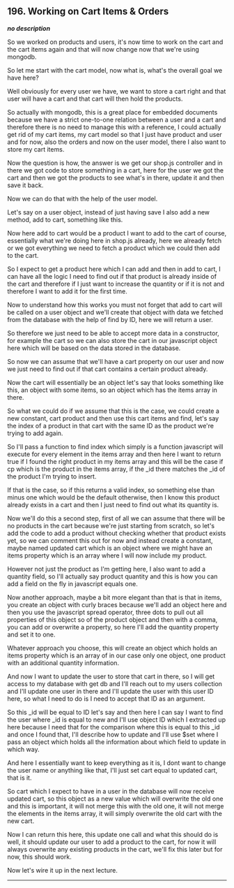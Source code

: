 ## 196. Working on Cart Items & Orders

<strong><em>no description</em></strong>

So we worked on products and users, it's now time to work on the cart and the
cart items again and that will now change now that we're using mongodb. 

So let me start with the cart model, now what is, what's the overall goal we
have here? 

Well obviously for every user we have, we want to store a cart right and that
user will have a cart and that cart will then hold the products. 

So actually with mongodb, this is a great place for embedded documents because
we have a strict one-to-one relation between a user and a cart and therefore
there is no need to manage this with a reference, I could actually get rid of my
cart items, my cart model so that I just have product and user and for now, also
the orders and now on the user model, there I also want to store my cart items. 

Now the question is how, the answer is we get our shop.js controller and in
there we got code to store something in a cart,  here for the user we got the
cart and then we got the products to see what's in there, update it and then
save it back. 

Now we can do that with the help of the user model. 

Let's say on a user object, instead of just having save I also add a new method,
add to cart, something like this. 

Now here add to cart would be a product I want to add to the cart of course,
essentially what we're doing here in shop.js already, here we already fetch or
we got everything we need to fetch a product which we could then add to the
cart. 

So I expect to get a product here which I can add and then in add to cart, I can
have all the logic I need to find out if that product is already inside of the
cart and therefore if I just want to increase the quantity or if it is not and
therefore I want to add it for the first time. 

Now to understand how this works you must not forget that add to cart will be
called on a user object and we'll create that object with data we fetched from
the database with the help of find by ID, here we will return a user. 

So therefore we just need to be able to accept more data in a constructor, for
example the cart so we can also store the cart in our javascript object here
which will be based on the data stored in the database. 

So now we can assume that we'll have a cart property on our user and now we just
need to find out if that cart contains a certain product already. 

Now the cart will essentially be an object let's say that looks something like
this, an object with some items, so an object which has the items array in
there. 

So what we could do if we assume that this is the case, we could create a new
constant, cart product and then use this cart items and find, let's say the
index of a product in that cart with the same ID as the product we're trying to
add again. 

So I'll pass a function to find index which simply is a function javascript will
execute for every element in the items array and then here I want to return true
if I found the right product in my items array and this will be the case if cp
which is the product in the items array, if the _id there matches the _id of the
product I'm trying to insert. 

If that is the case, so if this returns a valid index, so something else than
minus one which would be the default otherwise, then I know this product already
exists in a cart and then I just need to find out what its quantity is. 

Now we'll do this a second step, first of all we can assume that there will be
no products in the cart because we're just starting from scratch, so let's add
the code to add a product without checking whether that product exists yet, so
we can comment this out for now and instead create a constant, maybe named
updated cart which is an object where we might have an items property which is
an array where I will now include my product. 

However not just the product as I'm getting here, I also want to add a quantity
field, so I'll actually say product quantity and this is how you can add a field
on the fly in javascript equals one. 

Now another approach, maybe a bit more elegant than that is that in items, you
create an object with curly braces because we'll add an object here and then you
use the javascript spread operator, three dots to pull out all properties of
this object so of the product object and then with a comma, you can add or
overwrite a property, so here I'll add the quantity property and set it to one. 

Whatever approach you choose, this will create an object which holds an items
property which is an array of in our case only one object, one product with an
additional quantity information. 

And now I want to update the user to store that cart in there, so I will get
access to my database with get db and I'll reach out to my users collection and
I'll update one user in there and I'll update the user with this user ID here,
so what I need to do is I need to accept that ID as an argument. 

So this _id will be equal to ID let's say and then here I can say I want to find
the user where _id is equal to new and I'll use object ID which I extracted up
here because I need that for the comparison where this is equal to this _id and
once I found that, I'll describe how to update and I'll use $set where I pass an
object which holds all the information about which field to update in which way.


And here I essentially want to keep everything as it is, I dont want to change
the user name or anything like that, I'll just set cart equal to updated cart,
that is it. 

So cart which I expect to have in a user in the database will now receive
updated cart, so this object as a new value which will overwrite the old one and
this is important, it will not merge this with the old one, it will not merge
the elements in the items array, it will simply overwrite the old cart with the
new cart. 

Now I can return this here, this update one call and what this should do is
well, it should update our user to add a product to the cart, for now it will
always overwrite any existing products in the cart, we'll fix this later but for
now, this should work. 

Now let's wire it up in the next lecture. 

---